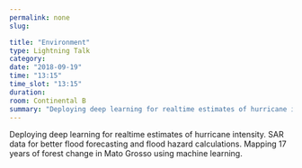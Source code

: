 ```yaml
---
permalink: none
slug:

title: "Environment"
type: Lightning Talk
category:
date: "2018-09-19"
time: "13:15"
time_slot: "13:15"
duration:
room: Continental B
summary: "Deploying deep learning for realtime estimates of hurricane intensity. SAR data for better flood forecasting and flood hazard calculations. Mapping 17 years of forest change in Mato Grosso using machine learning."
---
```

Deploying deep learning for realtime estimates of hurricane intensity. SAR data for better flood forecasting and flood hazard calculations. Mapping 17 years of forest change in Mato Grosso using machine learning.

